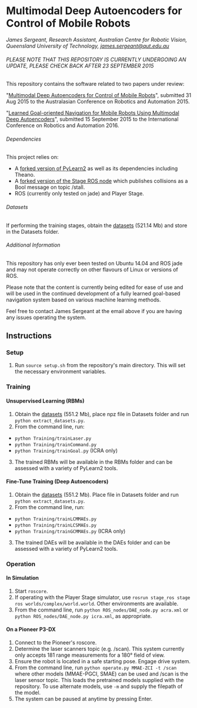 # Multimodal Deep Autoencoders for Control of Mobile Robots
*James Sergeant, Research Assistant, Australian Centre for Robotic Vision, Queensland University of Technology, james.sergeant@qut.edu.au*

###### PLEASE NOTE THAT THIS REPOSITORY IS CURRENTLY UNDERGOING AN UPDATE, PLEASE CHECK BACK AFTER 23 SEPTEMBER 2015

This repository contains the software related to two papers under review:

"[Multimodal Deep Autoencoders for Control of Mobile Robots](http://bit.ly/acraMMDAE "Multimodal Deep Autoencoders for Control of Mobile Robots")", submitted 31 Aug 2015 to the Australasian Conference on Robotics and Automation 2015.

"[Learned Goal-oriented Navigation for Mobile Robots Using Multimodal Deep Autoencoders](http://bit.ly/icraMMDAE "Learned Goal-oriented Navigation for Mobile Robots Using Multimodal Deep Autoencoders")", submitted 15 September 2015 to the International Conference on Robotics and Automation 2016.

###### Dependencies
This project relies on:
* A [forked version of PyLearn2](https://github.com/jamessergeant/pylearn2.git "Forked PyLearn2") as well as its dependencies including Theano.
* A [forked version of the Stage ROS node](https://github.com/jamessergeant/stage_ros.git "Forked Stage ROS node") which publishes collisions as a Bool message on topic /stall.
* ROS (currently only tested on jade) and Player Stage.

###### Datasets
If performing the training stages, obtain the [datasets](http://bit.ly/MMDAEdata "MMDAE datasets") (521.14 Mb) and store in the Datasets folder.

###### Additional Information
This repository has only ever been tested on Ubuntu 14.04 and ROS jade and may not operate correctly on other flavours of Linux or versions of ROS.

Please note that the content is currently being edited for ease of use and will be used in the continued development of a fully learned goal-based navigation system based on various machine learning methods.

Feel free to contact James Sergeant at the email above if you are having any issues operating the system.

## Instructions

### Setup
1. Run `source setup.sh` from the repository's main directory. This will set the necessary environment variables.

### Training

#### Unsupervised Learning (RBMs)
1. Obtain the [datasets](http://bit.ly/MMDAEdata "MMDAE datasets") (551.2 Mb), place npz file in Datasets folder and run `python extract_datasets.py`.
2. From the command line, run:
  * `python Training/trainLaser.py`
  * `python Training/trainCommand.py`
  * `python Training/trainGoal.py` (ICRA only)
3. The trained RBMs will be available in the RBMs folder and can be assessed with a variety of PyLearn2 tools.

#### Fine-Tune Training (Deep Autoencoders)
1. Obtain the [datasets](http://bit.ly/MMDAEdata "MMDAE datasets") (551.2 Mb). Place file in Datasets folder and run `python extract_datasets.py`.
2. From the command line, run:
  * `python Training/trainLCMMAEs.py`
  * `python Training/trainLCSMAEs.py`
  * `python Training/trainGCMMAEs.py` (ICRA only)
3. The trained DAEs will be available in the DAEs folder and can be assessed with a variety of PyLearn2 tools.

### Operation

#### In Simulation
1. Start `roscore`.
2. If operating with the Player Stage simulator, use `rosrun stage_ros stage ros worlds/complex/world.world`. Other environments are available.
3. From the command line, run `python ROS_nodes/DAE_node.py acra.xml` or `python ROS_nodes/DAE_node.py icra.xml`, as appropriate.
<!-- 4. The system can be paused at anytime by pressing Enter. -->

#### On a Pioneer P3-DX
1. Connect to the Pioneer's roscore.
2. Determine the laser scanners topic (e.g. /scan). This system currently only accepts 181 range measurements for a 180&deg; field of view.
3. Ensure the robot is located in a safe starting pose. Engage drive system.
4. From the command line, run `python operate.py MMAE-ZCI -t /scan` where other models (MMAE-PGCI, SMAE) can be used and /scan is the laser sensor topic. This loads the pretrained models supplied with the repository. To use alternate models, use `-m` and supply the filepath of the model.
5. The system can be paused at anytime by pressing Enter.
